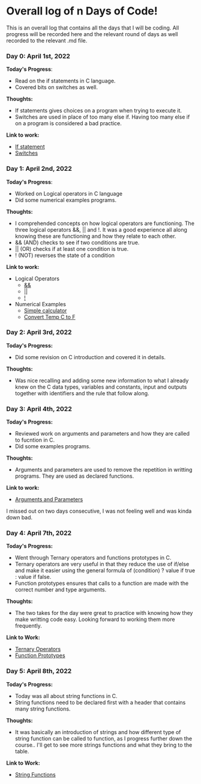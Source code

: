 # Overall log of n Days of Code!
This is an overall log that contains all the days that I will be coding. All progress will be recorded here and the relevant round of days as well recorded to the relevant .md file.

### Day 0: April 1st, 2022 
**Today's Progress**: 
- Read on the if statements in C language.
- Covered bits on switches as well.

**Thoughts:** 
- If statements gives choices on a program when trying to execute it.
- Switches are used in place of too many else if. Having too many else if on a program is considered a bad practice.

**Link to work:** 
- [If statement](https://github.com/muhabeid/bro-code/blob/main/C-files/ifstatements.c)
- [Switches](https://github.com/muhabeid/bro-code/blob/main/C-files/13-switches.c)

### Day 1: April 2nd, 2022 
**Today's Progress**: 
- Worked on Logical operators in C language
- Did some numerical examples programs.

**Thoughts:** 
- I comprehended concepts on how logical operators are functioning. The three logical operators &&, || and !. It was a good experience all along knowing these are functioning and how they relate to each other. 
- && (AND) checks to see if two conditions are true.
- || (OR) checks if at least one condition is true.
- ! (NOT) reverses the state of a condition

**Link to work:**
-  Logical Operators
    - [&&](https://github.com/muhabeid/bro-code/blob/main/C-files/14-logical_operators.c)
    - [||](https://github.com/muhabeid/bro-code/blob/main/C-files/15-logical_operators.c)
    - [!](https://github.com/muhabeid/bro-code/blob/main/C-files/16-logical_operators.c)
- Numerical Examples 
  - [Simple calculator](https://github.com/muhabeid/bro-code/blob/main/C-files/example4.c)
  - [Convert Temp C to F](https://github.com/muhabeid/bro-code/blob/main/C-files/example3.c)

### Day 2: April 3rd, 2022
**Today's Progress:**
- Did some revision on C introduction and covered it in details.

**Thoughts:**
- Was nice recalling and adding some new information to what I already knew on the C data types, variables and constants, input and outputs together with identifiers and the rule that follow along.

### Day 3: April 4th, 2022 
**Today's Progress:** 
- Reviewed work on arguments and parameters and how they are called to fucntion in C.
- Did some examples programs.

**Thoughts:** 
- Arguments and parameters are used to remove the repetition in writting programs. They are used as declared functions.

**Link to work:**
-  [Arguments and Parameters](https://github.com/muhabeid/bro-code/blob/main/C-files/18-arg_parameters.c)

I missed out on two days consecutive, I was not feeling well and was kinda down bad.

### Day 4: April 7th, 2022
**Today's Progress:**
-   Went through Ternary operators and functions prototypes in C.
-   Ternary operators are very useful in that they reduce the use of if/else and make it easier using the general formula of (condition) ? value if true : value if false.
-   Function prototypes ensures that calls to a function are made with the correct number and type arguments.

**Thoughts:**
-   The two takes for the day were great to practice with knowing how they make writting code easy. Looking forward to working them more frequently.

**Link to Work:**
-   [Ternary Operators](https://github.com/muhabeid/bro-code/blob/main/C-files/20-ternary_operator.c)
-   [Function Prototypes](https://github.com/muhabeid/bro-code/blob/main/C-files/21-function_prototype.c)

### Day 5: April 8th, 2022
**Today's Progress:**
-   Today was all about string functions in C.
-   String functions need to be declared first with a header that contains many string functions. 

**Thoughts:**
-    It was basically an introduction of strings and how different type of string function can be called to function, as I progress further down the course.. I'll get to see more strings functions and what they bring to the table.

**Link to Work:**
-   [String Functions](https://github.com/muhabeid/bro-code/blob/main/C-files/22-string_functions.c)


